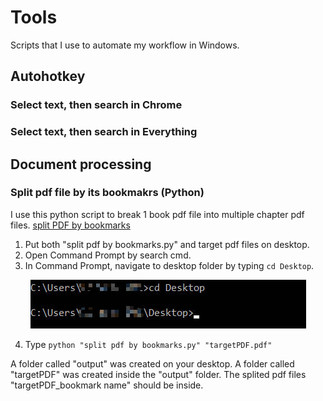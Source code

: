 # Tools
Scripts that I use to automate my workflow in Windows. 

## Autohotkey 
### Select text, then search in Chrome
### Select text, then search in Everything


## Document processing
### Split pdf file by its bookmakrs (Python)
I use this python script to break 1 book pdf file into multiple chapter pdf files. [split PDF by bookmarks](https://github.com/Xianzhi-Li/Tools/blob/main/split%20pdf%20by%20bookmarks.py)
1. Put both "split pdf by bookmarks.py" and target pdf files on desktop.
2. Open Command Prompt by search cmd.
3. In Command Prompt, navigate to desktop folder by typing `cd Desktop`.

<p align="center">
  <img src="https://github.com/Xianzhi-Li/Tools/blob/main/cd_desktop.jpg?raw=true">
</p>

4. Type `python "split pdf by bookmarks.py" "targetPDF.pdf"`

A folder called "output" was created on your desktop. A folder called "targetPDF" was created inside the "output" folder. The splited pdf files "targetPDF_bookmark name" should be inside. 
